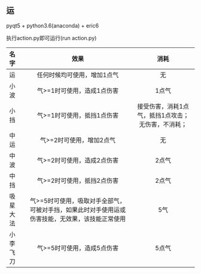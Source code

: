 ## 运

pyqt5 + python3.6(anaconda) + eric6  

执行action.py即可运行(run action.py)

| 名字  | 效果    |  消耗  |  
| :--------    | :-----:  | :----: |
| 运 | 任何时候均可使用，增加1点气 |   无    | 
|小波|气>=1时可使用，造成1点伤害| 1点气|
|小挡|气>=1时可使用，抵挡1点伤害|接受伤害，消耗1点气，抵挡1点攻击；无伤害，不消耗；|
|中运|气>=2时可使用，增加2点气 | 无 |
|中波|气>=2时可使用，造成2点伤害|2点气|
|中挡|气>=2时可使用，抵挡2点伤害|2点气|
|吸星大法|气>=5时可使用，吸取对手全部气，可被对手挡，如果此时对手使用运或伤害技能，无效果，该技能正常使用|5气|
|小李飞刀|气>=5时可使用，造成5点伤害 |5点气 |

